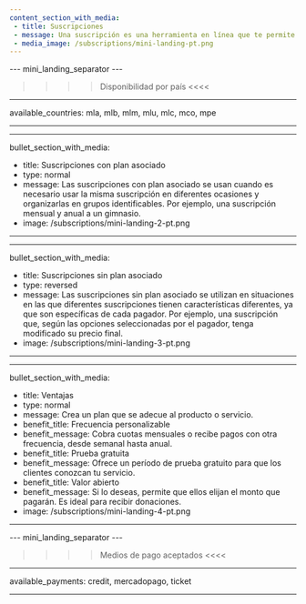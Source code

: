 ```yaml
---
content_section_with_media: 
 - title: Suscripciones
 - message: Una suscripción es una herramienta en línea que te permite recibir pagos de forma automática y recurrente. Al integrar las suscripciones, el cliente podrá suscribirse a productos y/o servicios con facturación recurrente según el período y medio de pago seleccionado en el momento de la compra.
 - media_image: /subscriptions/mini-landing-pt.png
---
```


--- mini_landing_separator ---

>>>> Disponibilidad por país <<<<
---
available_countries: mla, mlb, mlm, mlu, mlc, mco, mpe

---

---
bullet_section_with_media: 
 - title: Suscripciones con plan asociado
 - type: normal
 - message: Las suscripciones con plan asociado se usan cuando es necesario usar la misma suscripción en diferentes ocasiones y organizarlas en grupos identificables. Por ejemplo, una suscripción mensual y anual a un gimnasio.
 - image: /subscriptions/mini-landing-2-pt.png
---

---
bullet_section_with_media: 
 - title: Suscripciones sin plan asociado
 - type: reversed
 - message: Las suscripciones sin plan asociado se utilizan en situaciones en las que diferentes suscripciones tienen características diferentes, ya que son específicas de cada pagador. Por ejemplo, una suscripción que, según las opciones seleccionadas por el pagador, tenga modificado su precio final.
 - image: /subscriptions/mini-landing-3-pt.png
---

---
bullet_section_with_media: 
  - title: Ventajas
  - type: normal
  - message: Crea un plan que se adecue al producto o servicio.
  - benefit_title: Frecuencia personalizable
  - benefit_message: Cobra cuotas mensuales o recibe pagos con otra frecuencia, desde semanal hasta anual.
  - benefit_title: Prueba gratuita
  - benefit_message: Ofrece un período de prueba gratuito para que los clientes conozcan tu servicio.
  - benefit_title: Valor abierto
  - benefit_message: Si lo deseas, permite que ellos elijan el monto que pagarán. Es ideal para recibir donaciones.
  - image: /subscriptions/mini-landing-4-pt.png
---

--- mini_landing_separator ---

>>>> Medios de pago aceptados <<<<
---
available_payments: credit, mercadopago, ticket

---